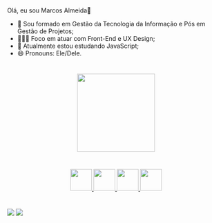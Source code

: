 #
Olá, eu sou Marcos Almeida👋

- 🔭 Sou formado em Gestão da Tecnologia da Informação e Pós em Gestão de Projetos;
- 🧑🏽‍💻 Foco em atuar com Front-End e UX Design;
- 🌱 Atualmente estou estudando JavaScript;
- 😄 Pronouns: Ele/Dele.

#
<div align="center">
  <a href="https://github.com/marcosalmeida91">
  <img height="180em" src="https://github-readme-stats.vercel.app/api/top-langs/?username=marcosalmeida91&layout=compact&langs_count=7&theme=synthwave"/>
</div>

#
<div align="center">  
  <img src="https://cdn.jsdelivr.net/gh/devicons/devicon/icons/html5/html5-plain-wordmark.svg" width=50px height=50px />
  <img src="https://cdn.jsdelivr.net/gh/devicons/devicon/icons/css3/css3-plain-wordmark.svg" width=50px height=50px />
  <img src="https://cdn.jsdelivr.net/gh/devicons/devicon/icons/javascript/javascript-plain.svg" width=50px height=50px />
  <img src="https://cdn.jsdelivr.net/gh/devicons/devicon/icons/bootstrap/bootstrap-plain-wordmark.svg" width=50px height=50px />
</div>
  
#
  
<div> 
  <a href = "mailto:marcos.fadsilva@gmail.com"><img src="https://img.shields.io/badge/-Gmail-%23333?style=for-the-badge&logo=gmail&logoColor=white" target="_blank"></a>
  <a href="https://www.linkedin.com/in/m-almeida91/" target="_blank"><img src="https://img.shields.io/badge/-LinkedIn-%230077B5?style=for-the-badge&logo=linkedin&logoColor=white" target="_blank"></a> 
</div>          
          
          
           
          




